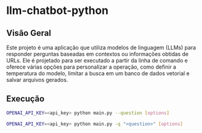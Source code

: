 # llm-chatbot-python

## Visão Geral

Este projeto é uma aplicação que utiliza modelos de linguagem (LLMs) para responder perguntas baseadas em contextos ou informações obtidas de URLs. Ele é projetado para ser executado a partir da linha de comando e oferece várias opções para personalizar a operação, como definir a temperatura do modelo, limitar a busca em um banco de dados vetorial e salvar arquivos gerados.

## Execução

```bash
OPENAI_API_KEY=<api_key> python main.py --question [options]
```

```bash
OPENAI_API_KEY=<api_key> python main.py -q "<question>" [options] 
```
